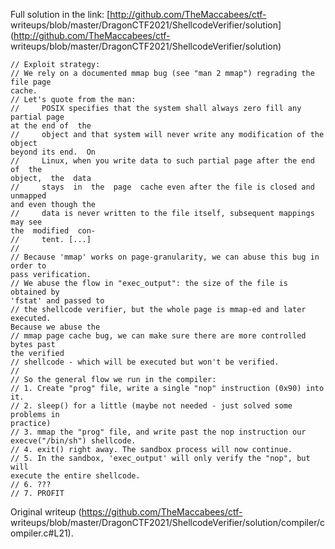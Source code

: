 Full solution in the link:  [http://github.com/TheMaccabees/ctf-
writeups/blob/master/DragonCTF2021/ShellcodeVerifier/solution](http://github.com/TheMaccabees/ctf-
writeups/blob/master/DragonCTF2021/ShellcodeVerifier/solution)  
```  
// Exploit strategy:  
// We rely on a documented mmap bug (see "man 2 mmap") regrading the file page
cache.  
// Let's quote from the man:  
//     POSIX specifies that the system shall always zero fill any partial page
at the end of  the  
//     object and that system will never write any modification of the object
beyond its end.  On  
//     Linux, when you write data to such partial page after the end  of  the
object,  the  data  
//     stays  in  the  page  cache even after the file is closed and unmapped
and even though the  
//     data is never written to the file itself, subsequent mappings may see
the  modified  con‐  
//     tent. [...]  
//  
// Because 'mmap' works on page-granularity, we can abuse this bug in order to
pass verification.  
// We abuse the flow in "exec_output": the size of the file is obtained by
'fstat' and passed to  
// the shellcode verifier, but the whole page is mmap-ed and later executed.
Because we abuse the  
// mmap page cache bug, we can make sure there are more controlled bytes past
the verified  
// shellcode - which will be executed but won't be verified.  
//  
// So the general flow we run in the compiler:  
// 1. Create "prog" file, write a single "nop" instruction (0x90) into it.  
// 2. sleep() for a little (maybe not needed - just solved some problems in
practice)  
// 3. mmap the "prog" file, and write past the nop instruction our
execve("/bin/sh") shellcode.  
// 4. exit() right away. The sandbox process will now continue.  
// 5. In the sandbox, 'exec_output' will only verify the "nop", but will
execute the entire shellcode.  
// 6. ???  
// 7. PROFIT  
```  

Original writeup (https://github.com/TheMaccabees/ctf-
writeups/blob/master/DragonCTF2021/ShellcodeVerifier/solution/compiler/compiler.c#L21).